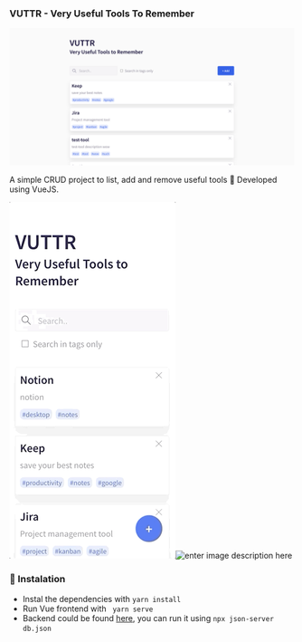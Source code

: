 ### VUTTR - Very Useful Tools To Remember
![vuttr](https://github.com/isadorastan/vuttr/blob/master/src/assets/images/vuttr-desktop.png?raw=true)

A simple CRUD project to list, add and remove useful tools 💙 Developed using VueJS.

![enter image description here](https://github.com/isadorastan/vuttr/blob/master/src/assets/images/mobile-2.gif?raw=true)![enter image description here](https://github.com/isadorastan/vuttr/blob/master/src/assets/images/mobile-1.gif?raw=true)

### 👷 Instalation
- Instal the dependencies with  ``yarn install``
- Run Vue frontend with `` yarn serve``
- Backend could be found [here](https://gitlab.com/bossabox/challenge-fake-api/tree/master), you can run it using ``npx json-server db.json``

